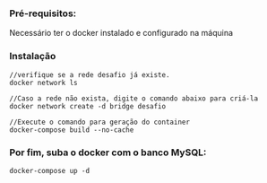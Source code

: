 
### Pré-requisitos:
Necessário ter o docker instalado e configurado na máquina
    
### Instalação

    //verifique se a rede desafio já existe.
    docker network ls

    //Caso a rede não exista, digite o comando abaixo para criá-la
    docker network create -d bridge desafio

    //Execute o comando para geração do container
    docker-compose build --no-cache

### Por fim, suba o docker com o banco MySQL:
    docker-compose up -d




